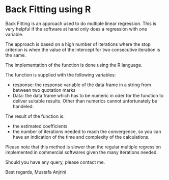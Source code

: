# Back Fitting using R

Back Fitting is an approach used to do multiple linear regression. This is very helpful if the software at hand only does a regression with one variable.

The approach is based on a high number of iterations where the stop criterion is when the value of the intercept for two consecutive iteration is the same.

The implementation of the function is done using the R language.

The function is supplied with the following variables:

- response: the response variable of the data frame in a string from between two quotation marks
- Data: the data frame which has to be numeric in oder for the function to deliver suitable results. Other than numerics cannot unfortunately be handeled.

The result of the function is:
  - the estimated coefficients
  - the number of iterations needed to reach the convergence, so you can have an indication of the time and complexity of the calculations.

Please note that this method is slower than the regular multiple regression implemented in commercial softwares given the many iterations needed.

Should you have any query, please contact me.

Best regards,
Mustafa Anjrini


  
